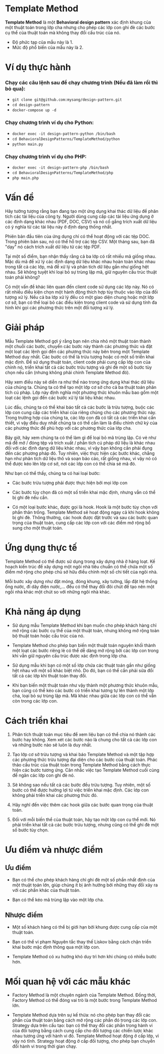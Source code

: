 # Template Method
**Template Method** là một **Behavioral design pattern** xác định khung của một thuật toán trong lớp cha nhưng cho phép các lớp con ghi đè các bước cụ thể của thuật toán mà không thay đổi cấu trúc của nó.

- Độ phức tạp của mẫu này là 1.
- Mức độ phổ biến của mẫu này là 2.

# Ví dụ thực hành
### Chạy các câu lệnh sau để chạy chương trình (Nếu đã làm rồi thì bỏ qua):
- `git clone git@github.com:mysang/design-pattern.git`
- `cd design-pattern`
- `docker-compose up -d`

### Chạy chương trình ví dụ cho Python:
- `docker exec -it design-pattern-python /bin/bash`
- `cd BehavioralDesignPatterns/TemplateMethod/python`
- `python main.py`

### Chạy chương trình ví dụ cho PHP:
- `docker exec -it design-pattern-php /bin/bash`
- `cd BehavioralDesignPatterns/TemplateMethod/php`
- `php main.php`

# Vấn đề
Hãy tưởng tượng rằng bạn đang tạo một ứng dụng khai thác dữ liệu để phân tích các tài liệu của công ty. Người dùng cung cấp các tài liệu ứng dụng ở các định dạng khác nhau (PDF, DOC, CSV) và nó cố gắng trích xuất dữ liệu có ý nghĩa từ các tài liệu này ở định dạng thống nhất.

Phiên bản đầu tiên của ứng dụng chỉ có thể hoạt động với các tệp DOC. Trong phiên bản sau, nó có thể hỗ trợ các tệp CSV. Một tháng sau, bạn đã "dạy" nó cách trích xuất dữ liệu từ các tệp PDF.

Tại một số điểm, bạn nhận thấy rằng cả ba lớp có rất nhiều mã giống nhau. Mặc dù mã để xử lý các định dạng dữ liệu khác nhau hoàn toàn khác nhau trong tất cả các lớp, mã để xử lý và phân tích dữ liệu gần như giống hệt nhau. Sẽ không tuyệt khi loại bỏ sự trùng lặp mã, giữ nguyên cấu trúc thuật toán phải không?

Có một vấn đề khác liên quan đến client code sử dụng các lớp này. Nó có rất nhiều điều kiện chọn một hành động thích hợp tùy thuộc vào lớp của đối tượng xử lý. Nếu cả ba lớp xử lý đều có một giao diện chung hoặc một lớp cơ sở, bạn có thể loại bỏ các điều kiện trong client code và sử dụng tính đa hình khi gọi các phương thức trên một đối tượng xử lý.

# Giải pháp
Mẫu Template Method gợi ý rằng bạn nên chia nhỏ một thuật toán thành một chuỗi các bước, chuyển các bước này thành các phương thức và đặt một loạt các lệnh gọi đến các phương thức này bên trong một Template Method duy nhất. Các bước có thể là trừu tượng hoặc có một số triển khai mặc định. Để sử dụng thuật toán, client code phải cung cấp lớp con của chính nó, triển khai tất cả các bước trừu tượng và ghi đè một số bước tùy chọn nếu cần (nhưng không phải chính Template Method đó).

Hãy xem điều này sẽ diễn ra như thế nào trong ứng dụng khai thác dữ liệu của chúng ta. Chúng ta có thể tạo một lớp cơ sở cho cả ba thuật toán phân tích cú pháp. Lớp này định nghĩa một phương thức khuôn mẫu bao gồm một loạt các lệnh gọi đến các bước xử lý tài liệu khác nhau.

Lúc đầu, chúng ta có thể khai báo tất cả các bước là trừu tượng, buộc các lớp con cung cấp các triển khai của riêng chúng cho các phương thức này. Trong trường hợp của chúng ta, các lớp con đã có tất cả các triển khai cần thiết, vì vậy điều duy nhất chúng ta có thể cần làm là điều chỉnh chữ ký của các phương thức để phù hợp với các phương thức của lớp cha.

Bây giờ, hãy xem chúng ta có thể làm gì để loại bỏ mã trùng lặp. Có vẻ như mã để mở / đóng tệp và trích xuất / phân tích cú pháp dữ liệu là khác nhau đối với các định dạng dữ liệu khác nhau, vì vậy bạn không cần phải đụng đến các phương pháp đó. Tuy nhiên, việc thực hiện các bước khác, chẳng hạn như phân tích dữ liệu thô và soạn báo cáo, rất giống nhau, vì vậy nó có thể được kéo lên lớp cơ sở, nơi các lớp con có thể chia sẻ mã đó.

Như bạn có thể thấy, chúng ta có hai loại bước:

- Các bước trừu tượng phải được thực hiện bởi mọi lớp con

- Các bước tùy chọn đã có một số triển khai mặc định, nhưng vẫn có thể bị ghi đè nếu cần.

- Có một loại bước khác, được gọi là hook. Hook là một bước tùy chọn với phần thân trống. Template Method sẽ hoạt động ngay cả khi hook không bị ghi đè. Thông thường, các hook được đặt trước và sau các bước quan trọng của thuật toán, cung cấp các lớp con với các điểm mở rộng bổ sung cho một thuật toán.

# Ứng dụng thực tế
Template Method có thể được sử dụng trong xây dựng nhà ở hàng loạt. Kế hoạch kiến trúc để xây dựng một ngôi nhà tiêu chuẩn có thể chứa một số điểm mở rộng cho phép chủ sở hữu điều chỉnh một số chi tiết của ngôi nhà.

Mỗi bước xây dựng như đặt móng, đóng khung, xây tường, lắp đặt hệ thống ống nước, đi dây điện nước,… đều có thể thay đổi đôi chút để tạo nên một ngôi nhà khác một chút so với những ngôi nhà khác.

# Khả năng áp dụng
- Sử dụng mẫu Template Method khi bạn muốn cho phép khách hàng chỉ mở rộng các bước cụ thể của một thuật toán, nhưng không mở rộng toàn bộ thuật toán hoặc cấu trúc của nó.

- Template Method cho phép bạn biến một thuật toán nguyên khối thành một loạt các bước riêng lẻ có thể dễ dàng mở rộng bởi các lớp con trong khi vẫn giữ nguyên cấu trúc được xác định trong lớp cha.

- Sử dụng mẫu khi bạn có một số lớp chứa các thuật toán gần như giống hệt nhau với một số khác biệt nhỏ. Do đó, bạn có thể cần phải sửa đổi tất cả các lớp khi thuật toán thay đổi.

- Khi bạn biến một thuật toán như vậy thành một phương thức khuôn mẫu, bạn cũng có thể kéo các bước có triển khai tương tự lên thành một lớp cha, loại bỏ sự trùng lặp mã. Mã khác nhau giữa các lớp con có thể vẫn còn trong các lớp con.

# Cách triển khai
1. Phân tích thuật toán mục tiêu để xem liệu bạn có thể chia nó thành các bước hay không. Xem xét các bước nào là chung cho tất cả các lớp con và những bước nào sẽ luôn là duy nhất.

2. Tạo lớp cơ sở trừu tượng và khai báo Template Method và một tập hợp các phương thức trừu tượng đại diện cho các bước của thuật toán. Phác thảo cấu trúc của thuật toán trong Template Method bằng cách thực hiện các bước tương ứng. Cân nhắc việc tạo Template Method cuối cùng để ngăn các lớp con ghi đè nó.

3. Sẽ không sao nếu tất cả các bước đều trừu tượng. Tuy nhiên, một số bước có thể được hưởng lợi từ việc triển khai mặc định. Các lớp con không phải triển khai các phương thức đó.

4. Hãy nghĩ đến việc thêm các hook giữa các bước quan trọng của thuật toán.

5. Đối với mỗi biến thể của thuật toán, hãy tạo một lớp con cụ thể mới. Nó phải triển khai tất cả các bước trừu tượng, nhưng cũng có thể ghi đè một số bước tùy chọn.

# Ưu điểm và nhược điểm
## Ưu điểm
- Bạn có thể cho phép khách hàng chỉ ghi đè một số phần nhất định của một thuật toán lớn, giúp chúng ít bị ảnh hưởng bởi những thay đổi xảy ra với các phần khác của thuật toán.

- Bạn có thể kéo mã trùng lặp vào một lớp cha.

## Nhược điểm
- Một số khách hàng có thể bị giới hạn bởi khung được cung cấp của một thuật toán.

- Bạn có thể vi phạm Nguyên tắc thay thế Liskov bằng cách chặn triển khai bước mặc định thông qua một lớp con.

- Template Method có xu hướng khó duy trì hơn khi chúng có nhiều bước hơn.

# Mối quan hệ với các mẫu khác
- Factory Method là một chuyên ngành của Template Method. Đồng thời, Factory Method có thể đóng vai trò là một bước trong Template Method lớn.

- Template Method dựa trên sự kế thừa: nó cho phép bạn thay đổi các phần của thuật toán bằng cách mở rộng các phần đó trong các lớp con. Strategy dựa trên cấu tạo: bạn có thể thay đổi các phần trong hành vi của đối tượng bằng cách cung cấp cho đối tượng các chiến lược khác nhau tương ứng với hành vi đó. Template Method hoạt động ở cấp lớp, vì vậy nó tĩnh. Strategy hoạt động ở cấp đối tượng, cho phép bạn chuyển đổi hành vi trong thời gian chạy.
